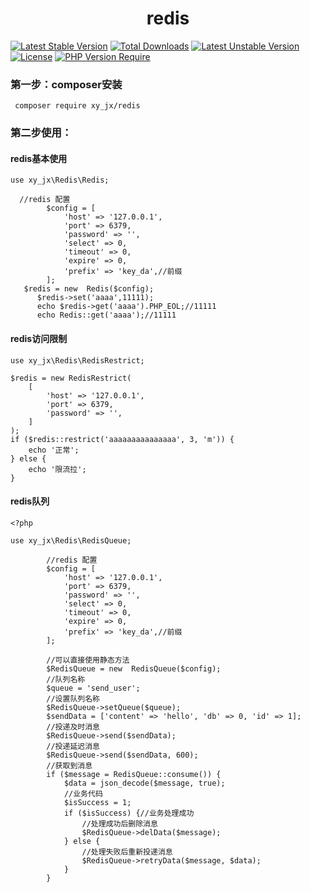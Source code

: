 <h1 align="center">redis</h1>

[![Latest Stable Version](http://poser.pugx.org/xy_jx/redis/v)](https://packagist.org/packages/xy_jx/redis) 
[![Total Downloads](http://poser.pugx.org/xy_jx/redis/downloads)](https://packagist.org/packages/xy_jx/redis)
[![Latest Unstable Version](http://poser.pugx.org/xy_jx/redis/v/unstable)](https://packagist.org/packages/xy_jx/redis) 
[![License](http://poser.pugx.org/xy_jx/redis/license)](https://packagist.org/packages/xy_jx/redis) 
[![PHP Version Require](http://poser.pugx.org/xy_jx/redis/require/php)](https://packagist.org/packages/xy_jx/redis)

### 第一步：composer安装

```
 composer require xy_jx/redis
```

### 第二步使用：
#### redis基本使用
```
use xy_jx\Redis\Redis;

  //redis 配置
        $config = [
            'host' => '127.0.0.1',
            'port' => 6379,
            'password' => '',
            'select' => 0,
            'timeout' => 0,
            'expire' => 0,
            'prefix' => 'key_da',//前缀
        ];
   $redis = new  Redis($config);
      $redis->set('aaaa',11111);
      echo $redis->get('aaaa').PHP_EOL;//11111
      echo Redis::get('aaaa');//11111

```
#### redis访问限制
```
use xy_jx\Redis\RedisRestrict;

$redis = new RedisRestrict(
    [
        'host' => '127.0.0.1',
        'port' => 6379,
        'password' => '',
    ]
);
if ($redis::restrict('aaaaaaaaaaaaaaa', 3, 'm')) {
    echo '正常';
} else {
    echo '限流拉';
}
```
#### redis队列
```
<?php

use xy_jx\Redis\RedisQueue;

        //redis 配置
        $config = [
            'host' => '127.0.0.1',
            'port' => 6379,
            'password' => '',
            'select' => 0,
            'timeout' => 0,
            'expire' => 0,
            'prefix' => 'key_da',//前缀
        ];
        
        //可以直接使用静态方法
        $RedisQueue = new  RedisQueue($config);
        //队列名称
        $queue = 'send_user';
        //设置队列名称
        $RedisQueue->setQueue($queue);
        $sendData = ['content' => 'hello', 'db' => 0, 'id' => 1];
        //投递及时消息
        $RedisQueue->send($sendData);
        //投递延迟消息
        $RedisQueue->send($sendData, 600);
        //获取到消息
        if ($message = RedisQueue::consume()) {
            $data = json_decode($message, true);
            //业务代码
            $isSuccess = 1;
            if ($isSuccess) {//业务处理成功
                //处理成功后删除消息
                $RedisQueue->delData($message);
            } else {
                //处理失败后重新投递消息
                $RedisQueue->retryData($message, $data);
            }
        }

```